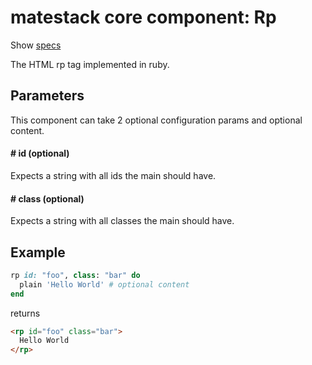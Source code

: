 # matestack core component: Rp

Show [specs](/spec/usage/components/rp_spec.rb)

The HTML rp tag implemented in ruby.

## Parameters

This component can take 2 optional configuration params and optional content.

#### # id (optional)
Expects a string with all ids the main should have.

#### # class (optional)
Expects a string with all classes the main should have.

## Example

```ruby
rp id: "foo", class: "bar" do
  plain 'Hello World' # optional content
end
```

returns

```html
<rp id="foo" class="bar">
  Hello World
</rp>
```
